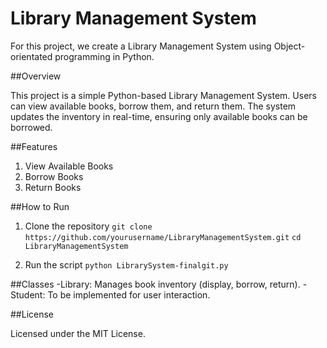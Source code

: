 # Library Management System
For this project, we create a Library Management System using Object-orientated programming in Python.


##Overview

This project is a simple Python-based Library Management System. Users can view available books, borrow them, and return them. The system updates the inventory in real-time, ensuring only available books can be borrowed.

##Features

  1. View Available Books
  2. Borrow Books
  3. Return Books

##How to Run
  1. Clone the repository
     ```git clone https://github.com/yourusername/LibraryManagementSystem.git```
     ```cd LibraryManagementSystem```

  3. Run the script
     ```python LibrarySystem-finalgit.py```


##Classes
  -Library: Manages book inventory (display, borrow, return).
  -Student: To be implemented for user interaction.


##License

Licensed under the MIT License.

